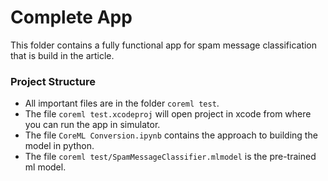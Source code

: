 # Complete App

This folder contains a fully functional app for spam message classification that is build in the article.

### Project Structure

 - All important files are in the folder `coreml test`.
 - The file `coreml test.xcodeproj` will open project in xcode from where you can run the app in simulator.
 - The file `CoreML Conversion.ipynb` contains the approach to building the model in python.
 - The file `coreml test/SpamMessageClassifier.mlmodel` is the pre-trained ml model.
